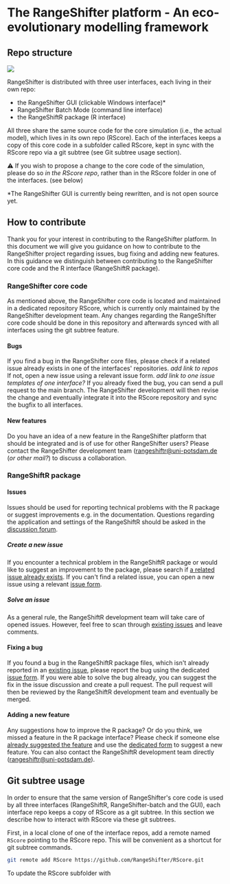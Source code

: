 # The RangeShifter platform - An eco-evolutionary modelling framework

## Repo structure

![](C:\Users\s02tp3\github\RangeShiftR-package-dev\RangeShiftR\man\figures\RS_repos.png)

RangeShifter is distributed with three user interfaces, each living in their own repo:

- the RangeShifter GUI (clickable Windows interface)*
- RangeShifter Batch Mode (command line interface)
- the RangeShiftR package (R interface)

All three share the same source code for the core simulation (i.e., the actual model), which lives in its own repo (RScore). Each of the interfaces keeps a copy of this core code in a subfolder called RScore, kept in sync with the RScore repo via a git subtree (see Git subtree usage section). 

⚠️ If you wish to propose a change to the core code of the simulation, please do so *in the RScore repo*, rather than in the RScore folder in one of the interfaces. (see below)

*The RangeShifter GUI is currently being rewritten, and is not open source yet.

## How to contribute

Thank you for your interest in contributing to the RangeShifter platform. 
In this document we will give you guidance on how to contribute to the RangeShifter project regarding issues, bug fixing and adding new features. In this guidance we distinguish between contributing to the RangeShifter core code and the R interface (RangeShiftR package).

### RangeShifter core code

As mentioned above, the RangeShifter core code is located and maintained in a dedicated repository RScore, which is currently only maintained by the RangeShifter development team. Any changes regarding the RangeShifter core code should be done in this repository and afterwards synced with all interfaces using the git subtree feature. 

#### Bugs

If you find a bug in the RangeShifter core files, please check if a related issue already exists in one of the interfaces' repositories. *add link to repos* If not, open a new issue using a relevant issue form. *add link to one issue templates of one interface?* 
If you already fixed the bug, you can send a pull request to the main branch. The RangeShifter development will then revise the change and eventually integrate it into the RScore repository and sync the bugfix to all interfaces.

#### New features

Do you have an idea of a new feature in the RangeShifter platform that should be integrated and is of use for other RangeShifter users? Please contact the RangeShifter development team (rangeshiftr@uni-potsdam.de (*or other mail?*) to discuss a collaboration.

### RangeShiftR package

#### Issues

Issues should be used for reporting technical problems with the R package or suggest improvements e.g. in the documentation. Questions regarding the application and settings of the RangeShiftR should be asked in the [discussion forum](https://github.com/RangeShifter/RangeshiftR-tutorials/discussions).

##### Create a new issue

If you encounter a technical problem in the RangeShiftR package or would like to suggest an improvement to the package, please search if [a related issue already exists](https://github.com/RangeShifter/RangeShiftR-package-dev/issues). If you can't find a related issue, you can open a new issue using a relevant [issue form](https://github.com/RangeShifter/RangeShiftR-package-dev/issues/new/choose).

##### Solve an issue

As a general rule, the RangeShiftR development team will take care of opened issues. However, feel free to scan through [existing issues](https://github.com/RangeShifter/RangeShiftR-package-dev/issues) and leave comments. 

#### Fixing a bug

If you found a bug in the RangeShiftR package files, which isn't already reported in an [existing issue](https://github.com/RangeShifter/RangeShiftR-package-dev/issues), please report the bug using the dedicated [issue form](https://github.com/RangeShifter/RangeShiftR-package-dev/issues/new/choose). If you were able to solve the bug already, you can suggest the fix in the issue discussion and create a pull request. The pull request will then be reviewed by the RangeShiftR development team and eventually be merged.

#### Adding a new feature

Any suggestions how to improve the R package? Or do you think, we missed a feature in the R package interface? Please check if someone else [already suggested the feature](https://github.com/RangeShifter/RangeShiftR-package-dev/issues) and use the [dedicated form](https://github.com/RangeShifter/RangeShiftR-package-dev/issues/new/choose) to suggest a new feature. You can also contact the RangeShiftR development team directly (rangeshiftr@uni-potsdam.de).



## Git subtree usage

In order to ensure that the same version of RangeShifter's core code is used by all three interfaces (RangeShiftR, RangeShifter-batch and the GUI), each interface repo keeps a copy of RScore as a git subtree. In this section we describe how to interact with RScore via these git subtrees.

First, in a local clone of one of the interface repos, add a remote named `RScore` pointing to the RScore repo. This will be convenient as a shortcut for git subtree commands.

```bash
git remote add RScore https://github.com/RangeShifter/RScore.git
```

To update the RScore subfolder with 


